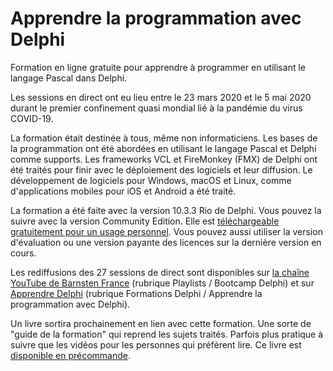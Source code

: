 # Apprendre la programmation avec Delphi
Formation en ligne gratuite pour apprendre à programmer en utilisant le langage Pascal dans Delphi.

Les sessions en direct ont eu lieu entre le 23 mars 2020 et le 5 mai 2020 durant le premier confinement quasi mondial lié à la pandémie du virus COVID-19.

La formation était destinée à tous, même non informaticiens. Les bases de la programmation ont été abordées en utilisant le langage Pascal et Delphi comme supports. Les frameworks VCL et FireMonkey (FMX) de Delphi ont été traités pour finir avec le déploiement des logiciels et leur diffusion. Le développement de logiciels pour Windows, macOS et Linux, comme d'applications mobiles pour iOS et Android a été traité.

La formation a été faite avec la version 10.3.3 Rio de Delphi. Vous pouvez la suivre avec la version Community Edition. Elle est [téléchargeable gratuitement pour un usage personnel](https://www.embarcadero.com/fr/products/delphi/starter).
Vous pouvez aussi utiliser la version d'évaluation ou une version payante des licences sur la dernière version en cours.

Les rediffusions des 27 sessions de direct sont disponibles sur [la chaîne YouTube de Barnsten France](https://www.youtube.com/c/BarnstenFrance) (rubrique Playlists / Bootcamp Delphi) et sur [Apprendre Delphi](https://apprendre-delphi.fr) (rubrique Formations Delphi / Apprendre la programmation avec Delphi).

Un livre sortira prochainement en lien avec cette formation. Une sorte de "guide de la formation" qui reprend les sujets traités. Parfois plus pratique à suivre que les vidéos pour les personnes qui préfèrent lire. Ce livre est [disponible en précommande](https://boutique.olfsoftware.fr/l/ApprendreLaProgrammationAvecDelphi).
